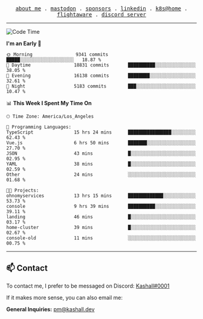 <p align="center">
  <samp>
    <a href="https://jordanjones.org/">about me</a> .
    <a rel="me" href="https://mastodon.social/@kashall">mastodon</a> .
    <a href="https://github.com/sponsors/kashalls">sponsors</a> .
    <a href="https://linkedin.com/in/jordpjones">linkedin</a> .
    <a href="https://github.com/kashalls/home-cluster">k8s@home</a> .
    <a href="https://flightaware.com/adsb/stats/user/kashalls">flightaware</a> .
    <a href="https://discord.gg/V2WrCfqba9">discord server</a>
  </samp>
</p>

---

<!--START_SECTION:waka-->
![Code Time](http://img.shields.io/badge/Code%20Time-1%2C762%20hrs%2041%20mins-blue)

**I'm an Early 🐤** 

```text
🌞 Morning                9341 commits        █████░░░░░░░░░░░░░░░░░░░░   18.87 % 
🌆 Daytime                18831 commits       ██████████░░░░░░░░░░░░░░░   38.05 % 
🌃 Evening                16138 commits       ████████░░░░░░░░░░░░░░░░░   32.61 % 
🌙 Night                  5183 commits        ███░░░░░░░░░░░░░░░░░░░░░░   10.47 % 
```


📊 **This Week I Spent My Time On** 

```text
🕑︎ Time Zone: America/Los_Angeles

💬 Programming Languages: 
TypeScript               15 hrs 24 mins      ████████████████░░░░░░░░░   62.43 % 
Vue.js                   6 hrs 50 mins       ███████░░░░░░░░░░░░░░░░░░   27.70 % 
JSON                     43 mins             █░░░░░░░░░░░░░░░░░░░░░░░░   02.95 % 
YAML                     38 mins             █░░░░░░░░░░░░░░░░░░░░░░░░   02.59 % 
Other                    24 mins             ░░░░░░░░░░░░░░░░░░░░░░░░░   01.68 % 

🐱‍💻 Projects: 
ohnomyservices           13 hrs 15 mins      █████████████░░░░░░░░░░░░   53.73 % 
console                  9 hrs 39 mins       ██████████░░░░░░░░░░░░░░░   39.11 % 
landing                  46 mins             █░░░░░░░░░░░░░░░░░░░░░░░░   03.17 % 
home-cluster             39 mins             █░░░░░░░░░░░░░░░░░░░░░░░░   02.67 % 
console-old              11 mins             ░░░░░░░░░░░░░░░░░░░░░░░░░   00.75 % 
```


<!--END_SECTION:waka-->

---

## 📫 Contact

To contact me, I prefer to be messaged on Discord:  [Kashall#0001](https://discord.com/users/201077739589992448)

If it makes more sense, you can also email me:

**General Inquiries:** pm@kashall.dev  

